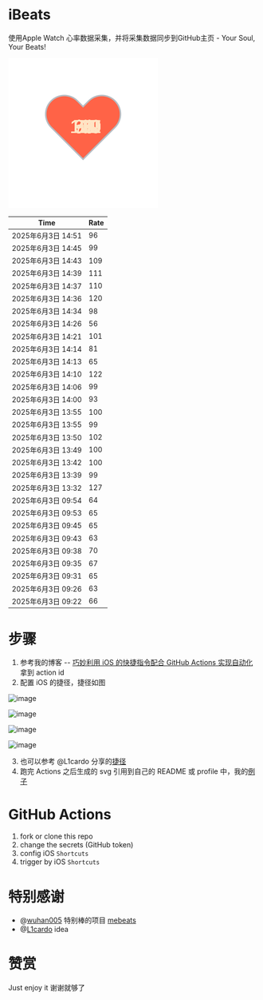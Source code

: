 # iBeats
使用Apple Watch 心率数据采集，并将采集数据同步到GitHub主页 - Your Soul, Your Beats!

![](./files/heart.svg)

<!--START_SECTION:my_heart_rate-->
| Time | Rate | 
 | ---- | ---- | 
| 2025年6月3日 14:51 | 96 |
| 2025年6月3日 14:45 | 99 |
| 2025年6月3日 14:43 | 109 |
| 2025年6月3日 14:39 | 111 |
| 2025年6月3日 14:37 | 110 |
| 2025年6月3日 14:36 | 120 |
| 2025年6月3日 14:34 | 98 |
| 2025年6月3日 14:26 | 56 |
| 2025年6月3日 14:21 | 101 |
| 2025年6月3日 14:14 | 81 |
| 2025年6月3日 14:13 | 65 |
| 2025年6月3日 14:10 | 122 |
| 2025年6月3日 14:06 | 99 |
| 2025年6月3日 14:00 | 93 |
| 2025年6月3日 13:55 | 100 |
| 2025年6月3日 13:55 | 99 |
| 2025年6月3日 13:50 | 102 |
| 2025年6月3日 13:49 | 100 |
| 2025年6月3日 13:42 | 100 |
| 2025年6月3日 13:39 | 99 |
| 2025年6月3日 13:32 | 127 |
| 2025年6月3日 09:54 | 64 |
| 2025年6月3日 09:53 | 65 |
| 2025年6月3日 09:45 | 65 |
| 2025年6月3日 09:43 | 63 |
| 2025年6月3日 09:38 | 70 |
| 2025年6月3日 09:35 | 67 |
| 2025年6月3日 09:31 | 65 |
| 2025年6月3日 09:26 | 63 |
| 2025年6月3日 09:22 | 66 |

<!--END_SECTION:my_heart_rate-->

# 步骤
1. 参考我的博客 -- [巧妙利用 iOS 的快捷指令配合 GitHub Actions 实现自动化](https://github.com/yihong0618/gitblog/issues/198) 拿到 action id
2. 配置 iOS 的捷径，捷径如图

![image](https://user-images.githubusercontent.com/15976103/122154218-0db0b480-ce97-11eb-93bb-5aec07c558dc.png)

![image](https://user-images.githubusercontent.com/15976103/122154236-186b4980-ce97-11eb-8e4b-70551a0391ae.png)

![image](https://user-images.githubusercontent.com/15976103/122154268-2d47dd00-ce97-11eb-902e-3acf292265a9.png)

![image](https://user-images.githubusercontent.com/15976103/122174055-fa144680-ceb4-11eb-9be2-3eb83cd516f7.png)

3. 也可以参考 @L1cardo 分享的[捷径](https://www.icloud.com/shortcuts/6ab6047b459c41ad822ad6b94b1c03d4)
4. 跑完 Actions 之后生成的 svg 引用到自己的 README 或 profile 中，我的[例子](https://github.com/yihong0618) 

# GitHub Actions

1. fork or clone this repo
2. change the secrets (GitHub token)
3. config iOS `Shortcuts` 
4. trigger by iOS `Shortcuts`

# 特别感谢
- @[wuhan005](https://github.com/wuhan005) 特别棒的项目 [mebeats](https://github.com/wuhan005/mebeats)
- @[L1cardo](https://github.com/L1cardo) idea

# 赞赏
Just enjoy it
谢谢就够了

